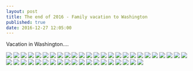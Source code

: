 ```yaml
---
layout: post
title: The end of 2016 - Family vacation to Washington
published: true
date: 2016-12-27 12:05:00
---
```


Vacation in Washington....

![](https://s26.postimg.org/kol8luhk9/DSCF16852.jpg)
![](https://s26.postimg.org/mho5a62qx/DSCF16854.jpg)
![](https://s26.postimg.org/rivjbja7d/DSCF16857.jpg)
![](https://s26.postimg.org/hmugbw4fd/DSCF16870.jpg)
![](https://s26.postimg.org/np232dsvd/DSCF16883.jpg)
![](https://s26.postimg.org/c1817u3qh/DSCF16887.jpg)
![](https://s26.postimg.org/c2mkezuy1/DSCF16896.jpg)
![](https://s26.postimg.org/diy2x4xux/DSCF16903.jpg)
![](https://s26.postimg.org/n4rndfp0p/DSCF16908.jpg)
![](https://s26.postimg.org/b467cphm1/DSCF16913.jpg)
![](https://s26.postimg.org/kpzrt08rt/DSCF16918.jpg)
![](https://s26.postimg.org/oavnc8dbd/DSCF16945.jpg)
![](https://s26.postimg.org/3s0r75ze1/DSCF16946.jpg)
![](https://s26.postimg.org/jes0kjd61/DSCF16948.jpg)
![](https://s26.postimg.org/6bwe19my1/DSCF16950.jpg)
![](https://s26.postimg.org/60exoi6i1/DSCF16951.jpg)
![](https://s26.postimg.org/he62dg6eh/DSCF16958.jpg)
![](https://s26.postimg.org/ngdp3xuuh/DSCF16963.jpg)
![](https://s26.postimg.org/x279k8m09/DSCF16966.jpg)
![](https://s26.postimg.org/kc3175e21/DSCF16967.jpg)
![](https://s26.postimg.org/g488yecmh/DSCF16972.jpg)
![](https://s26.postimg.org/k1vinszft/DSCF16984.jpg)
![](https://s26.postimg.org/avd80iu7d/DSCF16987.jpg)
![](https://s26.postimg.org/eg93jqyqx/DSCF16991.jpg)
![](https://s26.postimg.org/lxiayyoa1/DSCF17006.jpg)
![](https://s26.postimg.org/lm0um77u1/DSCF17050.jpg)
![](https://s26.postimg.org/qm2w7w2uh/DSCF17051.jpg)
![](https://s26.postimg.org/j7dkfigyx/DSCF17065.jpg)
![](https://s26.postimg.org/ci70zhvmx/DSCF17079.jpg)
![](https://s26.postimg.org/782287be1/DSCF17081.jpg)
![](https://s26.postimg.org/4s08uctbd/DSCF17106.jpg)
![](https://s26.postimg.org/izpxj0609/DSCF17115.jpg)
![](https://s26.postimg.org/erv5a94kp/DSCF17124.jpg)
![](https://s26.postimg.org/vgwl66161/DSCF17134.jpg)
![](https://s26.postimg.org/omqvu7xwp/DSCF17136.jpg)
![](https://s26.postimg.org/7nhxeymp5/DSCF17152.jpg)
![](https://s26.postimg.org/x7k7le82x/DSCF17158.jpg)
![](https://s26.postimg.org/zdeifwbjd/DSCF17177.jpg)
![](https://s26.postimg.org/xzmvklca1/DSCF17199.jpg)
![](https://s26.postimg.org/kwr91bm21/DSCF17203.jpg)
![](https://s26.postimg.org/s1dno3ip5/DSCF17233.jpg)
![](https://s26.postimg.org/plbua90mh/DSCF17246.jpg)
![](https://s26.postimg.org/getjmyve1/DSCF17252.jpg)
![](https://s26.postimg.org/s57h4co6h/DSCF17253.jpg)
